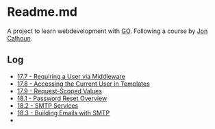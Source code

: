 # Readme.md

A project to learn webdevelopment with [GO](https://go.dev/). Following a course by [Jon Calhoun](https://www.calhoun.io/).

## Log
* [17.7 - Requiring a User via Middleware](https://courses.calhoun.io/lessons/les_wdv2_require_user_mw)
* [17.8 - Accessing the Current User in Templates](https://courses.calhoun.io/lessons/les_wdv2_current_user_tpl_func)
* [17.9 - Request-Scoped Values](https://courses.calhoun.io/lessons/les_wdv2_request_scoped_vals)
* [18.1 - Password Reset Overview](https://courses.calhoun.io/lessons/les_wdv2_password_reset_overview)
* [18.2 - SMTP Services](https://courses.calhoun.io/lessons/les_wdv2_smtp_services)
* [18.3 - Building Emails with SMTP](https://courses.calhoun.io/lessons/les_wdv2_building_emails)
*